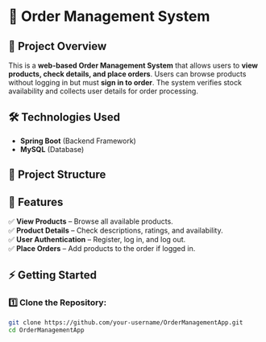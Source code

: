 # 🛒 Order Management System

## 📌 Project Overview
This is a **web-based Order Management System** that allows users to **view products, check details, and place orders**. Users can browse products without logging in but must **sign in to order**. The system verifies stock availability and collects user details for order processing.

## 🛠️ Technologies Used
- **Spring Boot** (Backend Framework)
- **MySQL** (Database)

## 📂 Project Structure

## 🚀 Features
✅ **View Products** – Browse all available products.  
✅ **Product Details** – Check descriptions, ratings, and availability.  
✅ **User Authentication** – Register, log in, and log out.  
✅ **Place Orders** – Add products to the order if logged in.  

## ⚡ Getting Started
### 1️⃣ Clone the Repository:
```sh
git clone https://github.com/your-username/OrderManagementApp.git
cd OrderManagementApp
